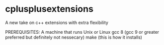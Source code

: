 # cplusplusextensions
A new take on c++ extensions with extra flexibility

PREREQUISITES:
A machine that runs Unix or Linux
gcc 8 (gcc 9 or greater preferred but definitely not nessecary)
make (this is how it installs)
